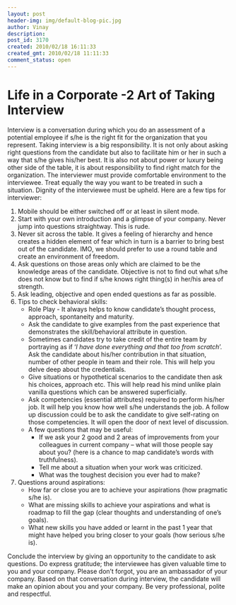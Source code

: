 ```yaml
---
layout: post
header-img: img/default-blog-pic.jpg
author: Vinay
description: 
post_id: 3170
created: 2010/02/18 16:11:33
created_gmt: 2010/02/18 11:11:33
comment_status: open
---
```


# Life in a Corporate -2 Art of Taking Interview

<p>Interview is a conversation during which you do an assessment of a potential employee if s/he is the right fit for the organization that you represent. Taking interview is a big responsibility. It is not only about asking right questions from the candidate but also to facilitate him or her in such a way that s/he gives his/her best. It is also not about power or luxury being other side of the table, it is about responsibility to find right match for the organization. The interviewer must provide comfortable environment to the interviewee. Treat equally the way you want to be treated in such a situation. Dignity of the interviewee must be upheld. Here are a few tips for interviewer:
<ol>
    <li>Mobile should be either switched off or at least in silent mode.</li>
    <li>Start with your own introduction and a glimpse of your company. Never jump into questions straightway. This is rude.</li>
    <li>Never sit across the table. It gives a feeling of hierarchy and hence creates a hidden element of fear which in turn is a barrier to bring best out of the candidate. IMO, we should prefer to use a round table and create an environment of freedom.</li>
    <li>Ask questions on those areas only which are claimed to be the knowledge areas of the candidate. Objective is not to find out what s/he does not know but to find if s/he knows right thing(s) in her/his area of strength.</li>
    <li>Ask leading, objective and open ended questions as far as possible.</li>
    <li>Tips to check behavioral skills: <!--more-->
<ul>
    <li>Role Play - It always helps to know candidate’s thought process, approach, spontaneity and maturity.</li>
    <li>Ask the candidate to give examples from the past experience that demonstrates the skill/behavioral attribute in question.</li>
    <li>Sometimes candidates try to take credit of the entire team by portraying as if ‘<em>I have done everything and that too from scratch</em>’. Ask the candidate about his/her contribution in that situation, number of other people in team and their role. This will help you delve deep about the credentials.</li>
    <li>Give situations or hypothetical scenarios to the candidate then ask his choices, approach etc. This will help read his mind unlike plain vanilla questions which can be answered superficially.</li>
    <li>Ask competencies (essential attributes) required to perform his/her job. It will help you know how well s/he understands the job. A follow up discussion could be to ask the candidate to give self-rating on those competencies. It will open the door of next level of discussion.</li>
    <li>A few questions that may be useful:
<ul>
    <li>If we ask your 2 good and 2 areas of improvements from your colleagues in current company – what will those people say about you? (here is a chance to map candidate’s words with truthfulness).</li>
    <li>Tell me about a situation when your work was criticized.</li>
    <li>What was the toughest decision you ever had to make?</li>
</ul>
</li>
</ul>
</li>
    <li>Questions around aspirations:
<ul>
    <li>How far or close you are to achieve your aspirations (how pragmatic s/he is).</li>
    <li>What are missing skills to achieve your aspirations and what is roadmap to fill the gap (clear thoughts and understanding of one’s goals).</li>
    <li>What new skills you have added or learnt in the past 1 year that might have helped you bring closer to your goals (how serious s/he is).</li>
</ul>
</li>
</ol>
Conclude the interview by giving an opportunity to the candidate to ask questions. Do express gratitude; the interviewee has given valuable time to you and your company. Please don’t forgot, you are an ambassador of your company. Based on that conversation during interview, the candidate will make an opinion about you and your company. Be very professional, polite and respectful.</p>